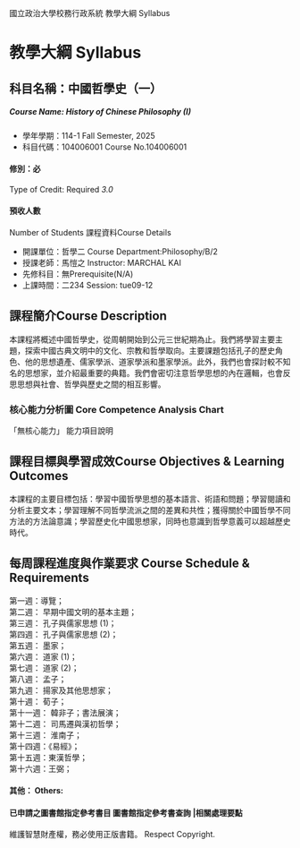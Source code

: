 國立政治大學校務行政系統 教學大綱 Syllabus
# 教學大綱 Syllabus
##  科目名稱：中國哲學史（一）
#####  Course Name: History of Chinese Philosophy (I)
  * 學年學期：114-1 Fall Semester, 2025 
  * 科目代碼：104006001 Course No.104006001
#### 修別：必
Type of Credit: Required 
_3.0_
#### 預收人數
Number of Students
課程資料Course Details
  * 開課單位：哲學二 Course Department:Philosophy/B/2 
  * 授課老師：馬愷之 Instructor: MARCHAL KAI 
  * 先修科目：無Prerequisite(N/A)
  * 上課時間：二234 Session: tue09-12
##  課程簡介Course Description
本課程將概述中國哲學史，從周朝開始到公元三世紀期為止。我們將學習主要主題，探索中國古典文明中的文化、宗教和哲學取向。主要課題包括孔子的歷史角色、他的思想遺產、儒家學派、道家學派和墨家學派。此外，我們也會探討較不知名的思想家，並介紹最重要的典籍。我們會密切注意哲學思想的內在邏輯，也會反思思想與社會、哲學與歷史之間的相互影響。
###  核心能力分析圖 Core Competence Analysis Chart
「無核心能力」 
能力項目說明
##  課程目標與學習成效Course Objectives & Learning Outcomes 
本課程的主要目標包括：學習中國哲學思想的基本語言、術語和問題；學習閱讀和分析主要文本；學習理解不同哲學流派之間的差異和共性；獲得關於中國哲學不同方法的方法論意識；學習歷史化中國思想家，同時也意識到哲學意義可以超越歷史時代。
##  每周課程進度與作業要求 Course Schedule & Requirements
第一週：導覽；  
第二週： 早期中國文明的基本主題；  
第三週： 孔子與儒家思想 (1)；  
第四週： 孔子與儒家思想 (2)；  
第五週： 墨家；  
第六週： 道家 (1)；  
第七週： 道家 (2)；  
第八週： 孟子；  
第九週： 揚家及其他思想家；  
第十週： 荀子；  
第十一週： 韓非子；書法展演；  
第十二週： 司馬遷與漢初哲學；  
第十三週： 淮南子；  
第十四週：《易經》；  
第十五週：東漢哲學；  
第十六週：王弼；
####  其他： Others:
####  已申請之圖書館指定參考書目  圖書館指定參考書查詢 |相關處理要點
維護智慧財產權，務必使用正版書籍。 Respect Copyright.